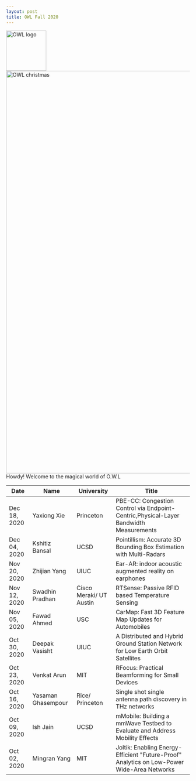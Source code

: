 ```yaml
---
layout: post
title: OWL Fall 2020
---
```


<img src="{{ site.url }}/OWL_logo.png" alt="OWL logo" style="width:110px;height:110px;"> 
<img src="{{ site.url }}/public/owlchristmas.png" alt="OWL christmas" style="width:1100px"> 
<div class="message">
  Howdy! Welcome to the magical world of O.W.L
</div>




| Date      | Name | University |Title |
| ----------- | ----------- | ---- | ------------------|
|Dec 18, 2020|Yaxiong Xie	|Princeton|PBE-CC: Congestion Control via Endpoint-Centric,Physical-Layer Bandwidth Measurements|
|Dec 04, 2020|Kshitiz Bansal	|UCSD|Pointillism: Accurate 3D Bounding Box Estimation with Multi-Radars|
|Nov 20, 2020|Zhijian Yang	|UIUC|Ear-AR: indoor acoustic augmented reality on earphones|
|Nov 12, 2020|Swadhin Pradhan	|Cisco Meraki/ UT Austin|RTSense: Passive RFID based Temperature Sensing|
|Nov 05, 2020|Fawad Ahmed	   |USC |CarMap: Fast 3D Feature Map Updates for Automobiles|
|Oct 30, 2020|Deepak Vasisht	 |UIUC |  A Distributed and Hybrid Ground Station Network for Low Earth Orbit Satellites|
|Oct 23, 2020|Venkat Arun   |MIT |	RFocus: Practical Beamforming for Small Devices|
|Oct 16, 2020|Yasaman Ghasempour |Rice/ Princeton |	Single shot single antenna path discovery in THz networks |
|Oct 09, 2020|Ish Jain	   |UCSD |mMobile: Building a mmWave Testbed to Evaluate and Address Mobility Effects|
|Oct 02, 2020|Mingran Yang |	MIT |Joltik: Enabling Energy-Efficient "Future-Proof" Analytics on Low-Power Wide-Area Networks|










